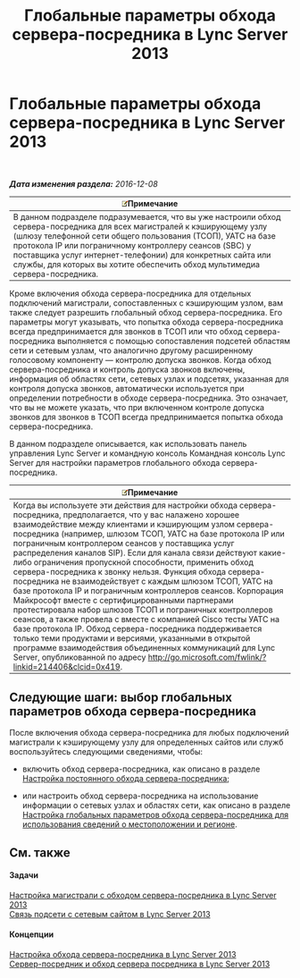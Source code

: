 ﻿---
title: Глобальные параметры обхода сервера-посредника в Lync Server 2013
TOCTitle: Глобальные параметры обхода сервера-посредника в Lync Server 2013
ms:assetid: 1bd35f90-8587-48a1-b0c2-095a4053fc77
ms:mtpsurl: https://technet.microsoft.com/ru-ru/library/Gg398255(v=OCS.15)
ms:contentKeyID: 49309111
ms.date: 12/10/2016
mtps_version: v=OCS.15
ms.translationtype: HT
---

# Глобальные параметры обхода сервера-посредника в Lync Server 2013

 

_**Дата изменения раздела:** 2016-12-08_

<table>
<thead>
<tr class="header">
<th><img src="images/Gg398412.note(OCS.15).gif" title="note" alt="note" />Примечание</th>
</tr>
</thead>
<tbody>
<tr class="odd">
<td>В данном подразделе подразумевается, что вы уже настроили обход сервера-посредника для всех магистралей к кэширующему узлу (шлюзу телефонной сети общего пользования (ТСОП), УАТС на базе протокола IP или пограничному контроллеру сеансов (SBC) у поставщика услуг интернет-телефонии) для конкретных сайта или службы, для которых вы хотите обеспечить обход мультимедиа сервера-посредника.</td>
</tr>
</tbody>
</table>


Кроме включения обхода сервера-посредника для отдельных подключений магистрали, сопоставленных с кэширующим узлом, вам также следует разрешить глобальный обход сервера-посредника. Его параметры могут указывать, что попытка обхода сервера-посредника всегда предпринимается для звонков в ТСОП или что обход сервера-посредника выполняется с помощью сопоставления подсетей областям сети и сетевым узлам, что аналогично другому расширенному голосовому компоненту — контролю допуска звонков. Когда обход сервера-посредника и контроль допуска звонков включены, информация об областях сети, сетевых узлах и подсетях, указанная для контроля допуска звонков, автоматически используется при определении потребности в обходе сервера-посредника. Это означает, что вы не можете указать, что при включенном контроле допуска звонков для звонков в ТСОП всегда предпринимается попытка обхода сервера-посредника.

В данном подразделе описывается, как использовать панель управления Lync Server и командную консоль Командная консоль Lync Server для настройки параметров глобального обхода сервера-посредника.

<table>
<thead>
<tr class="header">
<th><img src="images/Gg398412.note(OCS.15).gif" title="note" alt="note" />Примечание</th>
</tr>
</thead>
<tbody>
<tr class="odd">
<td>Когда вы используете эти действия для настройки обхода сервера-посредника, предполагается, что у вас налажено хорошее взаимодействие между клиентами и кэширующим узлом сервера-посредника (например, шлюзом ТСОП, УАТС на базе протокола IP или пограничным контроллером сеансов у поставщика услуг распределения каналов SIP). Если для канала связи действуют какие-либо ограничения пропускной способности, применить обход сервера-посредника к звонку нельзя. Функция обхода сервера-посредника не взаимодействует с каждым шлюзом ТСОП, УАТС на базе протокола IP и пограничным контроллеров сеансов. Корпорация Майкрософт вместе с сертифицированными партнерами протестировала набор шлюзов ТСОП и пограничных контроллеров сеансов, а также провела с вместе с компанией Cisco тесты УАТС на базе протокола IP. Обход сервера-посредника поддерживается только теми продуктами и версиями, указанными в открытой программе взаимодействия объединенных коммуникаций для Lync Server, опубликованной по адресу <a href="http://go.microsoft.com/fwlink/?linkid=214406%26clcid=0x419" class="uri">http://go.microsoft.com/fwlink/?linkid=214406&amp;clcid=0x419</a>.</td>
</tr>
</tbody>
</table>


## Следующие шаги: выбор глобальных параметров обхода сервера-посредника

После включения обхода сервера-посредника для любых подключений магистрали к кэширующему узлу для определенных сайтов или служб воспользуйтесь следующими сведениями, чтобы:

  - включить обход сервера-посредника, как описано в разделе [Настройка постоянного обхода сервера-посредника](lync-server-2013-configure-media-bypass-to-always-bypass-the-mediation-server.md);

  - или настроить обход сервера-посредника на использование информации о сетевых узлах и областях сети, как описано в разделе [Настройка глобальных параметров обхода сервера-посредника для использования сведений о местоположении и регионе](lync-server-2013-configure-media-bypass-global-settings-to-use-site-and-region-information.md).

## См. также

#### Задачи

[Настройка магистрали с обходом сервера-посредника в Lync Server 2013](lync-server-2013-configure-a-trunk-with-media-bypass.md)  
[Связь подсети с сетевым сайтом в Lync Server 2013](lync-server-2013-associate-a-subnet-with-a-network-site.md)  

#### Концепции

[Настройка обхода сервера-посредника в Lync Server 2013](lync-server-2013-configure-media-bypass.md)  
[Сервер-посредник и обход сервера посредника в Lync Server 2013](lync-server-2013-media-bypass-and-mediation-server.md)

